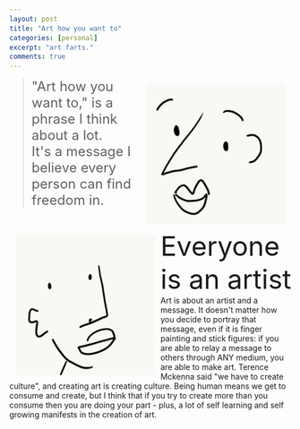 ```yaml
---
layout: post
title: "Art how you want to"
categories: [personal]
excerpt: "art farts."
comments: true
---
```


<img src="/img/face1.png" width="250px" style="float:right;padding:10px">
<!-- Getting into art was something that was very daunting to me before I finally took the plunge. I have no classical training, and never really thought I could consider myself an "artist". Then one day I went to the MoMA in San Francisco, and for the first time I felt inspired to art in the ways that I was able to, and felt no shame for where I was at in my own artistic journey. Seeing all of the different ways that art can exist through so many different mediums and skill types inspired me to explore the art in my own heart. 
 -->
<blockquote ><font size="5px"> "Art how you want to," is a phrase I think about a lot. <br/>It's a message I believe every person can find freedom in. </font></blockquote>

<img src="/img/face2.png" width="250px" style="float:left;padding:10px">
<font size="20px" style="bold">Everyone is an artist</font>
Art is about an artist and a message. It doesn't matter how you decide to portray that message, even if it is finger painting and stick figures: if you are able to relay a message to others through ANY medium, you are able to make art. Terence Mckenna said "we have to create culture", and creating art is creating culture. Being human means we get to consume and create, but I think that if you try to create more than you consume then you are doing your part - plus, a lot of self learning and self growing manifests in the creation of art.